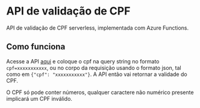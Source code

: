 # API de validação de CPF
API de validação de CPF serverless, implementada com Azure Functions.

## Como funciona
Acesse a API [aqui](https://microservice-validate-cpf-cshndydbh3gahhf9.eastus-01.azurewebsites.net/api/validate_cpf) e coloque o cpf na query string no formato `cpf=xxxxxxxxxxx`, ou no corpo da requisição usando o formato json, tal como em `{"cpf": "xxxxxxxxxxx"}`. A API então vai retornar a validade do CPF.

O CPF só pode conter números, qualquer caractere não numérico presente implicará um CPF inválido.